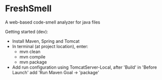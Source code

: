 # FreshSmell
A web-based code-smell analyzer for java files

Getting started (dev):
- Install Maven, Spring and Tomcat
- In terminal (at project location), enter:
	- mvn clean
	- mvn compile
	- mvn package
- Add run configuration using TomcatServer-Local, after 'Build' in 'Before Launch' add 'Run Maven Goal -> 'package'

